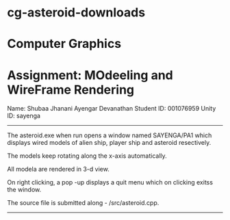 cg-asteroid-downloads
=====================

Computer Graphics
===============================================
Assignment: MOdeeling and WireFrame Rendering
===============================================

Name: Shubaa Jhanani Ayengar Devanathan
Student ID: 001076959
Unity ID: sayenga

---------------------------------------------------------------------------------------


The asteroid.exe when run opens a window named SAYENGA/PA1 which displays wired models 
of alien ship, player ship and asteroid resectively.

The models keep rotating along the x-axis automatically.

All modela are rendered in 3-d view.

On right clicking, a pop -up displays a quit menu which on clicking exitss the window.

The source file is submitted along - /src/asteroid.cpp.

---------------------------------------------------------------------------------------
